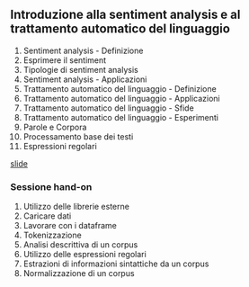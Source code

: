 ## Introduzione alla sentiment analysis e al trattamento automatico del linguaggio
1. Sentiment analysis - Definizione
2. Esprimere il sentiment
3. Tipologie di sentiment analysis
4. Sentiment analysis - Applicazioni
5. Trattamento automatico del linguaggio - Definizione
6. Trattamento automatico del linguaggio - Applicazioni
7. Trattamento automatico del linguaggio - Sfide
8. Trattamento automatico del linguaggio - Esperimenti
9. Parole e Corpora
10. Processamento base dei testi
11. Espressioni regolari

[slide](https://docs.google.com/presentation/d/1uDcHnvbvM4QGHYkKPKRFSmy1EH5GI8tDRoWn_UMGC9w/edit?usp=sharing)

### Sessione hand-on
1. Utilizzo delle librerie esterne
2. Caricare dati
3. Lavorare con i dataframe
4. Tokenizzazione
5. Analisi descrittiva di un corpus
6. Utilizzo delle espressioni regolari
7. Estrazioni di informazioni sintattiche da un corpus
8. Normalizzazione di un corpus
